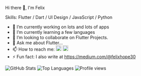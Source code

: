 Hi there 👋, I'm Felix

<!--
**Phelickz/Phelickz** is a ✨ _special_ ✨ repository because its `README.md` (this file) appears on your GitHub profile.

Here are some ideas to get you started:
-->

Skills: Flutter / Dart / UI Design / JavaScript / Python

- 🔭 I’m currently working on lots and lots of apps
- 🌱 I’m currently learning a few languages
- 👯 I’m looking to collaborate on Flutter Projects.
- 💬 Ask me about Flutter...
- 📫 How to reach me: 
  [<img src='https://cdn.jsdelivr.net/npm/simple-icons@3.0.1/icons/twitter.svg' alt='twitter' height='18'>](https://twitter.com/FeolixaHope)
  [<img src='https://cdn.jsdelivr.net/npm/simple-icons@3.0.1/icons/gmail.svg' alt='G-mail' height='18' color = 'blue'>](felixhope30@gmail.com)
- ⚡ Fun fact: I also write at https://medium.com/@felixhope30

![GitHub Stats](https://github-readme-stats.vercel.app/api?username=Phelickz&theme=shades-of-purple&show_icons=true&&line_height=40)
![Top Languages](https://github-readme-stats.vercel.app/api/top-langs/?username=Phelickz&theme=shades-of-purple&show_icons=true)
![Profile views](https://gpvc.arturio.dev/Phelickz)  
